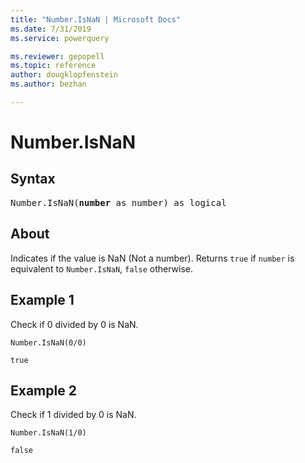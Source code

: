 ```yaml
---
title: "Number.IsNaN | Microsoft Docs"
ms.date: 7/31/2019
ms.service: powerquery

ms.reviewer: gepopell
ms.topic: reference
author: dougklopfenstein
ms.author: bezhan

---
```

# Number.IsNaN

## Syntax

<pre>
Number.IsNaN(<b>number</b> as number) as logical
</pre>
  
## About  
Indicates if the value is NaN (Not a number). Returns `true` if `number` is equivalent to `Number.IsNaN`, `false` otherwise.

## Example 1
Check if 0 divided by 0 is NaN.

```powerquery-m
Number.IsNaN(0/0)
```

`true`

## Example 2
Check if 1 divided by 0 is NaN.

```powerquery-m
Number.IsNaN(1/0)
```

`false`

